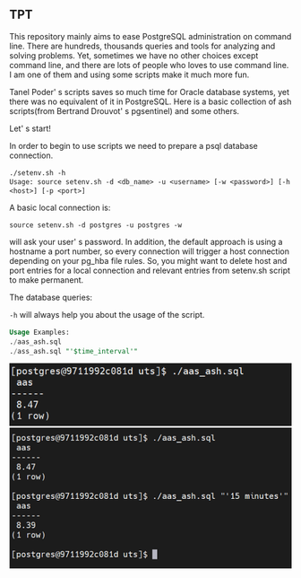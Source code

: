 ## TPT

This repository mainly aims to ease PostgreSQL administration on command line.
There are hundreds, thousands queries and tools for analyzing and solving problems.
Yet, sometimes we have no other choices except command line, and there are lots of people who
loves to use command line. I am one of them and using some scripts make it much more fun.

Tanel Poder' s scripts saves so much time for Oracle database systems, yet there was no equivalent
of it in PostgreSQL. Here is a basic collection of ash scripts(from Bertrand Drouvot' s pgsentinel) and some others.

Let' s start!

In order to begin to use scripts we need to prepare a psql database connection.

```
./setenv.sh -h
Usage: source setenv.sh -d <db_name> -u <username> [-w <password>] [-h <host>] [-p <port>]
```

A basic local connection is:

```
source setenv.sh -d postgres -u postgres -w
```

will ask your user' s password. In addition, the default approach is using a hostname a port number, so every connection will
trigger a host connection depending on your pg_hba file rules. So, you might want to delete host and port entries for a local
connection and relevant entries from setenv.sh script to make permanent.

The database queries:

```-h``` will always help you about the usage of the script.

```./aas_ash.sql -h
Usage Examples:
./aas_ash.sql
./ass_ash.sql "'$time_interval'"
```
![Alt text](images/aas_ash_example_1.png?raw=true "Optional Title" )
![Alt text](images/aas_ash_example_5.png?raw=true "Optional Title" )







``````

``````
